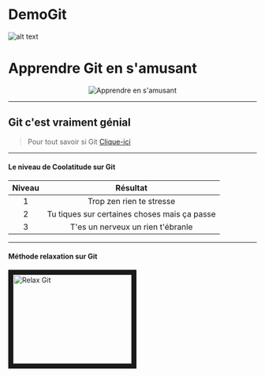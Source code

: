 # DemoGit
![alt text](https://www.supinfo.com/articles/resources/219471/6706/0.jpg "Logo Git")

# Apprendre Git en s'amusant

<div style="width:100%;display:flex;justify-content:center;align-items:center;">
    <img src="https://www.performanse.com/wp-content/uploads/2015/07/APPRENANCE.png" alt="Apprendre en s'amusant">
</div>

***

## Git c'est vraiment génial

> Pour tout savoir si Git
[Clique-ici](https://git-scm.com)

---

#### Le niveau de Coolatitude sur Git

| Niveau        | Résultat                                     |
|:-------------:|:--------------------------------------------:|
| 1             | Trop zen rien te stresse                     |
| 2             | Tu tiques sur certaines choses mais ça passe |
| 3             | T'es un nerveux un rien t'ébranle            |

---

#### Méthode relaxation sur Git

<a href="http://www.youtube.com/watch?feature=player_embedded&v=um1Q6odUY7U
" target="_blank"><img src="http://img.youtube.com/vi/um1Q6odUY7U/0.jpg" 
alt="Relax Git" width="240" height="180" border="10" /></a>

